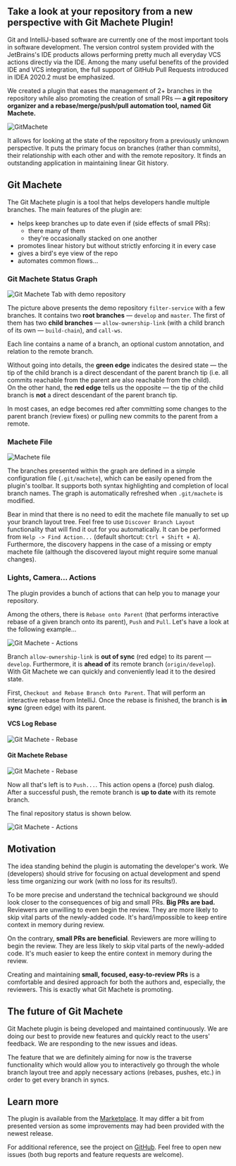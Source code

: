 ## Take a look at your repository from a new perspective with Git Machete Plugin!

Git and IntelliJ-based software are currently one of the most important tools in software development.
The version control system provided with the JetBrains's IDE products
allows performing pretty much all everyday VCS actions directly via the IDE.
Among the many useful benefits of the provided IDE and VCS integration,
the full support of GitHub Pull Requests introduced in IDEA 2020.2 must be emphasized.

We created a plugin that eases the management of 2+ branches in the repository
while also promoting the creation of small PRs &mdash;
**a git repository organizer and a rebase/merge/push/pull automation tool, named Git Machete.**

![GitMachete](logo.svg "Git Machete logo")

It allows for looking at the state of the repository from a previously unknown perspective.
It puts the primary focus on branches (rather than commits),
their relationship with each other and with the remote repository.
It finds an outstanding application in maintaining linear Git history.


## Git Machete

The Git Machete plugin is a tool that helps developers handle multiple branches.
The main features of the plugin are:
- helps keep branches up to date even if (side effects of small PRs):
  - there many of them
  - they're occasionally stacked on one another
- promotes linear history but without strictly enforcing it in every case
- gives a bird's eye view of the repo
- automates common flows...

### Git Machete Status Graph

![Git Machete Tab with demo repository](gmt_dark.png# "Git Machete Tab")

The picture above presents the demo repository `filter-service` with a few branches.
It contains two **root branches** &mdash; `develop` and `master`.
The first of them has two **child branches** &mdash; `allow-ownership-link`
(with a child branch of its own &mdash; `build-chain`), and `call-ws`.

Each line contains a name of a branch, an optional custom annotation, and relation to the remote branch.

Without going into details, the **green edge** indicates the desired state &mdash;
the tip of the child branch is a direct descendant of the parent branch tip
(i.e. all commits reachable from the parent are also reachable from the child).<br/>
On the other hand, the **red edge** tells us the opposite &mdash;
the tip of the child branch is **not** a direct descendant of the parent branch tip.

In most cases, an edge becomes red after committing some changes to the parent branch (review fixes)
or pulling new commits to the parent from a remote.


### Machete File

![Machete file](machete-file_dark.png "Machete file")

The branches presented within the graph are defined in a simple configuration file (`.git/machete`),
which can be easily opened from the plugin's toolbar.
It supports both syntax highlighting and completion of local branch names.
The graph is automatically refreshed when `.git/machete` is modified.

Bear in mind that there is no need to edit the machete file manually to set up your branch layout tree.
Feel free to use `Discover Branch Layout` functionality that will find it out for you automatically.
It can be performed from `Help -> Find Action...` (default shortcut: `Ctrl + Shift + A`).
Furthermore, the discovery happens in the case of a missing or empty machete file
(although the discovered layout might require some manual changes).


### Lights, Camera... Actions

The plugin provides a bunch of actions that can help you to manage your repository.

Among the others, there is `Rebase onto Parent`
(that performs interactive rebase of a given branch onto its parent), `Push` and `Pull`.
Let's have a look at the following example...

![Git Machete - Actions](actions-before_dark.png "Git Machete - Actions - Before")

Branch `allow-ownership-link` is **out of sync** (red edge) to its parent &mdash; `develop`.
Furthermore, it is **ahead of** its remote branch (`origin/develop`).
With Git Machete we can quickly and conveniently lead it to the desired state.


First, `Checkout and Rebase Branch Onto Parent`.
That will perform an interactive rebase from IntelliJ.
Once the rebase is finished, the branch is **in sync** (green edge) with its parent.


#### VCS Log Rebase
![Git Machete - Rebase](rebase-idea_dark-4x3.gif "Rebase From VCS Log")

#### Git Machete Rebase
![Git Machete - Rebase](rebase-gm_dark-4x3.gif "Rebase From Git Machete")


Now all that's left is to `Push...`.
This action opens a (force) push dialog. <br/>
After a successful push, the remote branch is **up to date** with its remote branch.


The final repository status is shown below.


![Git Machete - Actions](actions-after_dark.png "Git Machete - Actions - After")


## Motivation

The idea standing behind the plugin is automating the developer's work.
We (developers) should strive for focusing on actual development
and spend less time organizing our work (with no loss for its results!).

To be more precise and understand the technical background
we should look closer to the consequences of big and small PRs.
**Big PRs are bad.** Reviewers are unwilling to even begin the review.
They are more likely to skip vital parts of the newly-added code.
It's hard/impossible to keep entire context in memory during review.

On the contrary, **small PRs are beneficial**.
Reviewers are more willing to begin the review.
They are less likely to skip vital parts of the newly-added code.
It's much easier to keep the entire context in memory during the review.


Creating and maintaining **small, focused, easy-to-review PRs** is a comfortable and desired approach
for both the authors and, especially, the reviewers.
This is exactly what Git Machete is promoting.


## The future of Git Machete

Git Machete plugin is being developed and maintained continuously.
We are doing our best to provide new features and quickly react to the users' feedback.
We are responding to the new issues and ideas.

The feature that we are definitely aiming for now is the traverse functionality
which would allow you to interactively go through the whole branch layout tree
and apply necessary actions (rebases, pushes, etc.) in order to get every branch in syncs.


## Learn more

The plugin is available from the [Marketplace](https://plugins.jetbrains.com/plugin/14221-git-machete "JetBrains Marketplace - Git Machete Plugin").
It may differ a bit from presented version as some improvements may had been provided with the newest release.

For additional reference, see the project on [GitHub](https://github.com/VirtusLab/git-machete-intellij-plugin#git-machete-intellij-plugin "GitHub - Git Machete Plugin").
Feel free to open new issues (both bug reports and feature requests are welcome).
